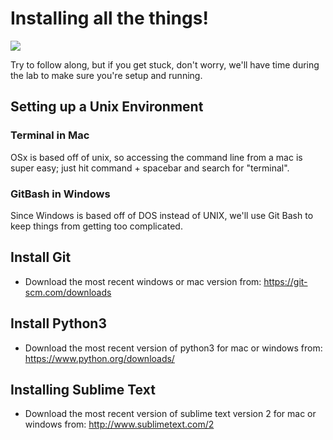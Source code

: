 # Installing all the things!

![](./pics/install_all_things.jpg?raw=true)

Try to follow along, but if you get stuck, don't worry, we'll have time during the lab to make sure you're setup and running.

## Setting up a Unix Environment
### Terminal in Mac
OSx is based off of unix, so accessing the command line from a mac is super easy; just hit command + spacebar and search for "terminal". 

### GitBash in Windows
Since Windows is based off of DOS instead of UNIX, we'll use Git Bash to keep things from getting too complicated.

## Install Git

- Download the most recent windows or mac version from: 
https://git-scm.com/downloads

## Install Python3
- Download the most recent version of python3 for mac or windows from: https://www.python.org/downloads/

## Installing Sublime Text
- Download the most recent version of sublime text version 2 for mac or windows from:
http://www.sublimetext.com/2
